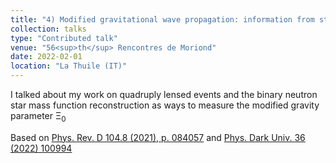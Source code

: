 ```yaml
---
title: "4) Modified gravitational wave propagation: information from strongly lensed binaries and the BNS mass function"
collection: talks
type: "Contributed talk"
venue: "56<sup>th</sup> Rencontres de Moriond"
date: 2022-02-01
location: "La Thuile (IT)"
---
```


I talked about my work on quadruply lensed events and the binary neutron star mass function reconstruction as ways to measure the modified gravity parameter &Xi;<sub>0</sub>

Based on [Phys. Rev. D 104.8 (2021), p. 084057](https://journals.aps.org/prd/abstract/10.1103/PhysRevD.104.084057) and [Phys. Dark Univ. 36 (2022) 100994](https://doi.org/10.1016/j.dark.2022.100994)